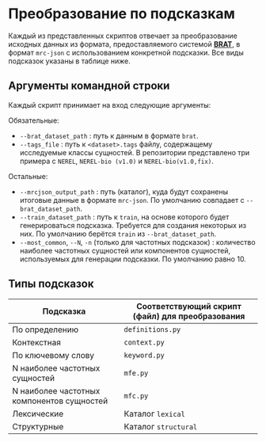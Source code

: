 # Преобразование по подсказкам

Каждый из представленных скриптов отвечает за преобразование исходных данных из формата, предоставляемого системой [**BRAT**](https://brat.nlplab.org/standoff.html), в формат `mrc-json` с использованием конкретной подсказки. Все виды подсказок указаны в таблице ниже. 

## Аргументы командной строки
Каждый скрипт принимает на вход следующие аргументы:

Обязательные:
* `--brat_dataset_path` : путь к данным в формате `brat`.
* `--tags_file` : путь к `<dataset>.tags` файлу, содержащему исследуемые классы сущностей. В репозитории представлено три примера с `NEREL`, `NEREL-bio (v1.0)` и `NEREL-bio(v1.0,fix)`.
	
Остальные:
* `--mrcjson_output_path` : путь (каталог), куда будут сохранены итоговые данные в формате `mrc-json`. По умолчанию совпадает с `--brat_dataset_path`. 
* `--train_dataset_path` : путь к `train`, на основе которого будет генерироваться подсказка. Требуется для создания некоторых из них. По умолчанию берётся `train` из `--brat_dataset_path`. 
* `--most_common`, `--N`, `-n` (только для частотных подсказок) : количество наиболее частотных сущностей или компонентов сущностей, используемых для генерации подсказки. По умолчанию равно 10. 

## Типы подсказок

| Подсказка | Соответствующий скрипт (файл) для преобразования |
| --- | --- |
| По определению | `definitions.py` |
| Контекстная | `context.py` |
| По ключевому слову | `keyword.py` |
| N наиболее частотных сущностей | `mfe.py` |
| N наиболее частотных компонентов сущностей | `mfc.py` |
| Лексические | Каталог `lexical` |
| Структурные | Каталог `structural` |